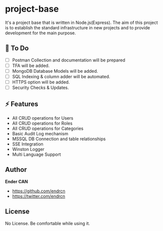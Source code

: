 # project-base

It's a project base that is written in Node.js(Express). The aim of this project is to establish the standard infrastructure in new projects and to provide development for the main purpose.

## 🚀 To Do

- [ ] Postman Collection and documentation will be prepared
- [ ] TFA will be added.
- [ ] MongoDB Database Models will be added.
- [ ] SQL Indexing & column adder will be automated.
- [ ] HTTPS option will be added.
- [ ] Security Checks & Updates.

## ⚡️ Features

- All CRUD operations for Users
- All CRUD operations for Roles
- All CRUD operations for Categories
- Basic Audit Log mechanism
- MSSQL DB Connection and table relationships
- SSE Integration
- Winston Logger
- Multi Language Support

## Author

**Ender CAN**

- <https://github.com/endrcn>
- <https://twitter.com/endrcn>

## License

No License. Be comfortable while using it.
